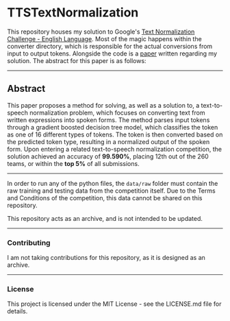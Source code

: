 # TTSTextNormalization

This repository houses my solution to Google's [Text Normalization Challenge - English Language](https://www.kaggle.com/c/text-normalization-challenge-english-language). Most of the magic happens within the converter directory, which is responsible for the actual conversions from input to output tokens.
Alongside the code is a [paper](paper.pdf) written regarding my solution. The abstract for this paper is as follows:

---

## Abstract
This paper proposes a method for solving, as well as a solution to, a text-to-speech normalization problem, which focuses on converting text from written expressions into spoken forms. The method parses input tokens through a gradient boosted decision tree model, which classifies the token as one of 16 different types of tokens. The token is then converted based on the predicted token type, resulting in a normalized output of the spoken form. Upon entering a related text-to-speech normalization competition, the solution achieved an accuracy of **99.590%**, placing 12th out of the 260 teams, or within the **top 5%** of all submissions.

---

In order to run any of the python files, the `data/raw` folder must contain the raw training and testing data from the competition itself. Due to the Terms and Conditions of the competition, this data cannot be shared on this repository.

This repository acts as an archive, and is not intended to be updated.

---

### Contributing
I am not taking contributions for this repository, as it is designed as an archive.

---

### License
This project is licensed under the MIT License - see the LICENSE.md file for details.
